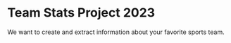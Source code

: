 # Team Stats Project 2023
 We want to create and extract information about your favorite sports team.
